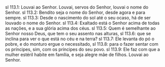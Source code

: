sl 113.1: Louvai ao Senhor. Louvai, servos do Senhor, louvai o nome do Senhor.
sl 113.2: Bendito seja o nome do Senhor, desde agora e para sempre.
sl 113.3: Desde o nascimento do sol até o seu ocaso, há de ser louvado o nome do Senhor.
sl 113.4: Exaltado está o Senhor acima de todas as nações, e a sua glória acima dos céus.
sl 113.5: Quem é semelhante ao Senhor nosso Deus, que tem o seu assento nas alturas,
sl 113.6: que se inclina para ver o que está no céu e na terra?
sl 113.7: Ele levanta do pó o pobre, e do monturo ergue o necessitado,
sl 113.8: para o fazer sentar com os príncipes, sim, com os príncipes do seu povo.
sl 113.9: Ele faz com que a mulher estéril habite em família, e seja alegre mãe de filhos. Louvai ao Senhor.

